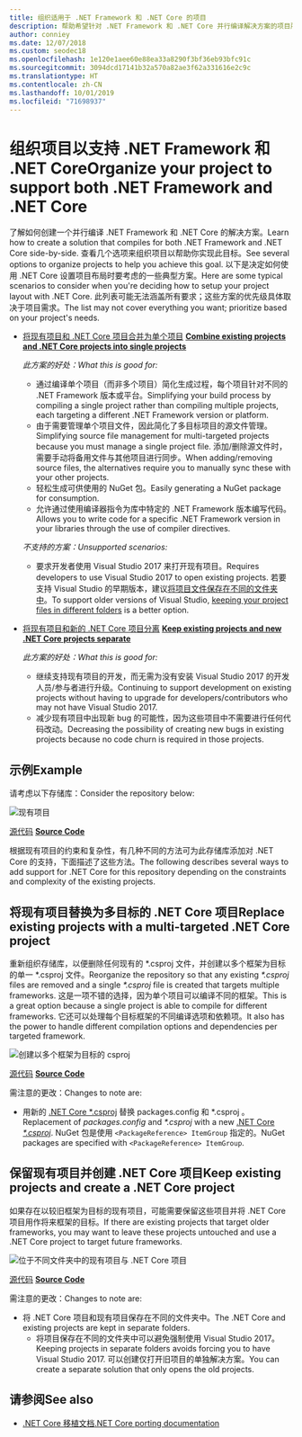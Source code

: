 ```yaml
---
title: 组织适用于 .NET Framework 和 .NET Core 的项目
description: 帮助希望针对 .NET Framework 和 .NET Core 并行编译解决方案的项目所有者。
author: conniey
ms.date: 12/07/2018
ms.custom: seodec18
ms.openlocfilehash: 1e120e1aee60e88ea33a8290f3bf36eb93bfc91c
ms.sourcegitcommit: 3094dcd17141b32a570a82ae3f62a331616e2c9c
ms.translationtype: HT
ms.contentlocale: zh-CN
ms.lasthandoff: 10/01/2019
ms.locfileid: "71698937"
---
```

# <a name="organize-your-project-to-support-both-net-framework-and-net-core"></a><span data-ttu-id="938fb-103">组织项目以支持 .NET Framework 和 .NET Core</span><span class="sxs-lookup"><span data-stu-id="938fb-103">Organize your project to support both .NET Framework and .NET Core</span></span>

<span data-ttu-id="938fb-104">了解如何创建一个并行编译 .NET Framework 和 .NET Core 的解决方案。</span><span class="sxs-lookup"><span data-stu-id="938fb-104">Learn how to create a solution that compiles for both .NET Framework and .NET Core side-by-side.</span></span> <span data-ttu-id="938fb-105">查看几个选项来组织项目以帮助你实现此目标。</span><span class="sxs-lookup"><span data-stu-id="938fb-105">See several options to organize projects to help you achieve this goal.</span></span> <span data-ttu-id="938fb-106">以下是决定如何使用 .NET Core 设置项目布局时要考虑的一些典型方案。</span><span class="sxs-lookup"><span data-stu-id="938fb-106">Here are some typical scenarios to consider when you're deciding how to setup your project layout with .NET Core.</span></span> <span data-ttu-id="938fb-107">此列表可能无法涵盖所有要求；这些方案的优先级具体取决于项目需求。</span><span class="sxs-lookup"><span data-stu-id="938fb-107">The list may not cover everything you want; prioritize based on your project's needs.</span></span>

* <span data-ttu-id="938fb-108">[将现有项目和 .NET Core 项目合并为单个项目](#replace-existing-projects-with-a-multi-targeted-net-core-project) </span><span class="sxs-lookup"><span data-stu-id="938fb-108">[**Combine existing projects and .NET Core projects into single projects**](#replace-existing-projects-with-a-multi-targeted-net-core-project)</span></span>

  <span data-ttu-id="938fb-109">*此方案的好处：*</span><span class="sxs-lookup"><span data-stu-id="938fb-109">*What this is good for:*</span></span>
  * <span data-ttu-id="938fb-110">通过编译单个项目（而非多个项目）简化生成过程，每个项目针对不同的 .NET Framework 版本或平台。</span><span class="sxs-lookup"><span data-stu-id="938fb-110">Simplifying your build process by compiling a single project rather than compiling multiple projects, each targeting a different .NET Framework version or platform.</span></span>
  * <span data-ttu-id="938fb-111">由于需要管理单个项目文件，因此简化了多目标项目的源文件管理。</span><span class="sxs-lookup"><span data-stu-id="938fb-111">Simplifying source file management for multi-targeted projects because you must manage a single project file.</span></span> <span data-ttu-id="938fb-112">添加/删除源文件时，需要手动将备用文件与其他项目进行同步。</span><span class="sxs-lookup"><span data-stu-id="938fb-112">When adding/removing source files, the alternatives require you to manually sync these with your other projects.</span></span>
  * <span data-ttu-id="938fb-113">轻松生成可供使用的 NuGet 包。</span><span class="sxs-lookup"><span data-stu-id="938fb-113">Easily generating a NuGet package for consumption.</span></span>
  * <span data-ttu-id="938fb-114">允许通过使用编译器指令为库中特定的 .NET Framework 版本编写代码。</span><span class="sxs-lookup"><span data-stu-id="938fb-114">Allows you to write code for a specific .NET Framework version in your libraries through the use of compiler directives.</span></span>

  <span data-ttu-id="938fb-115">*不支持的方案：*</span><span class="sxs-lookup"><span data-stu-id="938fb-115">*Unsupported scenarios:*</span></span>
  * <span data-ttu-id="938fb-116">要求开发者使用 Visual Studio 2017 来打开现有项目。</span><span class="sxs-lookup"><span data-stu-id="938fb-116">Requires developers to use Visual Studio 2017 to open existing projects.</span></span> <span data-ttu-id="938fb-117">若要支持 Visual Studio 的早期版本，建议[将项目文件保存在不同的文件夹中](#support-vs)。</span><span class="sxs-lookup"><span data-stu-id="938fb-117">To support older versions of Visual Studio, [keeping your project files in different folders](#support-vs) is a better option.</span></span>

* <a name="support-vs"></a><span data-ttu-id="938fb-118">[将现有项目和新的 .NET Core 项目分离](#keep-existing-projects-and-create-a-net-core-project) </span><span class="sxs-lookup"><span data-stu-id="938fb-118">[**Keep existing projects and new .NET Core projects separate**](#keep-existing-projects-and-create-a-net-core-project)</span></span>

  <span data-ttu-id="938fb-119">*此方案的好处：*</span><span class="sxs-lookup"><span data-stu-id="938fb-119">*What this is good for:*</span></span>
  * <span data-ttu-id="938fb-120">继续支持现有项目的开发，而无需为没有安装 Visual Studio 2017 的开发人员/参与者进行升级。</span><span class="sxs-lookup"><span data-stu-id="938fb-120">Continuing to support development on existing projects without having to upgrade for developers/contributors who may not have Visual Studio 2017.</span></span>
  * <span data-ttu-id="938fb-121">减少现有项目中出现新 bug 的可能性，因为这些项目中不需要进行任何代码改动。</span><span class="sxs-lookup"><span data-stu-id="938fb-121">Decreasing the possibility of creating new bugs in existing projects because no code churn is required in those projects.</span></span>

## <a name="example"></a><span data-ttu-id="938fb-122">示例</span><span class="sxs-lookup"><span data-stu-id="938fb-122">Example</span></span>

<span data-ttu-id="938fb-123">请考虑以下存储库：</span><span class="sxs-lookup"><span data-stu-id="938fb-123">Consider the repository below:</span></span>

![现有项目](./media/project-structure/existing-project-structure.png)

<span data-ttu-id="938fb-125">[源代码](https://github.com/dotnet/samples/tree/master/framework/libraries/migrate-library/) </span><span class="sxs-lookup"><span data-stu-id="938fb-125">[**Source Code**](https://github.com/dotnet/samples/tree/master/framework/libraries/migrate-library/)</span></span>

<span data-ttu-id="938fb-126">根据现有项目的约束和复杂性，有几种不同的方法可为此存储库添加对 .NET Core 的支持，下面描述了这些方法。</span><span class="sxs-lookup"><span data-stu-id="938fb-126">The following describes several ways to add support for .NET Core for this repository depending on the constraints and complexity of the existing projects.</span></span>

## <a name="replace-existing-projects-with-a-multi-targeted-net-core-project"></a><span data-ttu-id="938fb-127">将现有项目替换为多目标的 .NET Core 项目</span><span class="sxs-lookup"><span data-stu-id="938fb-127">Replace existing projects with a multi-targeted .NET Core project</span></span>

<span data-ttu-id="938fb-128">重新组织存储库，以便删除任何现有的 \*.csproj  文件，并创建以多个框架为目标的单一 \*.csproj  文件。</span><span class="sxs-lookup"><span data-stu-id="938fb-128">Reorganize the repository so that any existing *\*.csproj* files are removed and a single *\*.csproj* file is created that targets multiple frameworks.</span></span> <span data-ttu-id="938fb-129">这是一项不错的选择，因为单个项目可以编译不同的框架。</span><span class="sxs-lookup"><span data-stu-id="938fb-129">This is a great option because a single project is able to compile for different frameworks.</span></span> <span data-ttu-id="938fb-130">它还可以处理每个目标框架的不同编译选项和依赖项。</span><span class="sxs-lookup"><span data-stu-id="938fb-130">It also has the power to handle different compilation options and dependencies per targeted framework.</span></span>

![创建以多个框架为目标的 csproj](./media/project-structure/multi-targeted-project.png)

<span data-ttu-id="938fb-132">[源代码](https://github.com/dotnet/samples/tree/master/framework/libraries/migrate-library-csproj/) </span><span class="sxs-lookup"><span data-stu-id="938fb-132">[**Source Code**](https://github.com/dotnet/samples/tree/master/framework/libraries/migrate-library-csproj/)</span></span>

<span data-ttu-id="938fb-133">需注意的更改：</span><span class="sxs-lookup"><span data-stu-id="938fb-133">Changes to note are:</span></span>

* <span data-ttu-id="938fb-134">用新的 [.NET Core \*.csproj](https://github.com/dotnet/samples/tree/master/framework/libraries/migrate-library-csproj/src/Car/Car.csproj) 替换 packages.config 和 \*.csproj    。</span><span class="sxs-lookup"><span data-stu-id="938fb-134">Replacement of *packages.config* and *\*.csproj* with a new [.NET Core *\*.csproj*](https://github.com/dotnet/samples/tree/master/framework/libraries/migrate-library-csproj/src/Car/Car.csproj).</span></span> <span data-ttu-id="938fb-135">NuGet 包是使用 `<PackageReference> ItemGroup` 指定的。</span><span class="sxs-lookup"><span data-stu-id="938fb-135">NuGet packages are specified with `<PackageReference> ItemGroup`.</span></span>

## <a name="keep-existing-projects-and-create-a-net-core-project"></a><span data-ttu-id="938fb-136">保留现有项目并创建 .NET Core 项目</span><span class="sxs-lookup"><span data-stu-id="938fb-136">Keep existing projects and create a .NET Core project</span></span>

<span data-ttu-id="938fb-137">如果存在以较旧框架为目标的现有项目，可能需要保留这些项目并将 .NET Core 项目用作将来框架的目标。</span><span class="sxs-lookup"><span data-stu-id="938fb-137">If there are existing projects that target older frameworks, you may want to leave these projects untouched and use a .NET Core project to target future frameworks.</span></span>

![位于不同文件夹中的现有项目与 .NET Core 项目](./media/project-structure/separate-projects-same-source.png)

<span data-ttu-id="938fb-139">[源代码](https://github.com/dotnet/samples/tree/master/framework/libraries/migrate-library-csproj-keep-existing/) </span><span class="sxs-lookup"><span data-stu-id="938fb-139">[**Source Code**](https://github.com/dotnet/samples/tree/master/framework/libraries/migrate-library-csproj-keep-existing/)</span></span>

<span data-ttu-id="938fb-140">需注意的更改：</span><span class="sxs-lookup"><span data-stu-id="938fb-140">Changes to note are:</span></span>

* <span data-ttu-id="938fb-141">将 .NET Core 项目和现有项目保存在不同的文件夹中。</span><span class="sxs-lookup"><span data-stu-id="938fb-141">The .NET Core and existing projects are kept in separate folders.</span></span>
  * <span data-ttu-id="938fb-142">将项目保存在不同的文件夹中可以避免强制使用 Visual Studio 2017。</span><span class="sxs-lookup"><span data-stu-id="938fb-142">Keeping projects in separate folders avoids forcing you to have Visual Studio 2017.</span></span> <span data-ttu-id="938fb-143">可以创建仅打开旧项目的单独解决方案。</span><span class="sxs-lookup"><span data-stu-id="938fb-143">You can create a separate solution that only opens the old projects.</span></span>

## <a name="see-also"></a><span data-ttu-id="938fb-144">请参阅</span><span class="sxs-lookup"><span data-stu-id="938fb-144">See also</span></span>

- [<span data-ttu-id="938fb-145">.NET Core 移植文档</span><span class="sxs-lookup"><span data-stu-id="938fb-145">.NET Core porting documentation</span></span>](index.md)
